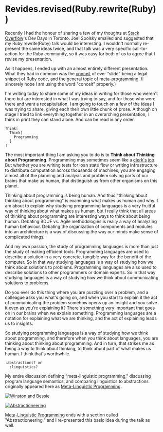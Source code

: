 Revides.revised(Ruby.rewrite(Ruby))
===

Recently I had the honour of sharing a few of my thoughts at [Stack Overflow](http://stackoverflow.com/ "Stack Overflow")'s Dev Days in Toronto. Joel Spolsky  emailed and suggested that my Ruby.rewrite(Ruby) talk would be interesting. I wouldn't normally re-present the same ideas twice, and that talk was a very specific call-to-action for the Ruby community, so it was easy for both of us to agree that I revise my presentation.

As it happens, I ended up with an almost entirely different presentation. What they had in common was the [conceit](http://en.wikipedia.org/wiki/Conceit "Conceit - Wikipedia, the free encyclopedia") of ever "slide" being a legal snippet of Ruby code, and the general topic of meta-programming. (I sincerely hope I am using the word "conceit" properly.)

I'm writing today to share some of my ideas in writing for those who weren't there but are interested in what I was trying to say, and for those who were there and want a recapitulation. I am going to touch on a few of the ideas I was trying to share, giving each their own little chunk of prose. Although on stage I tried to link everything together in an overarching presentation, I think in print they can stand alone. And can be read in any order.

    Think[
      Think[
        Programming
      ]
    ]

The most important thing I am asking you to do is to **Think about Thinking about Programming**. Programming may sometimes seem like a [clerk's job](http://raganwald.com/2008/01/no-disrespect.html "No Disrespect"). But whether you are writing tests for loan state flow or writing infrastructure to distribute computation across thousands of machines, you are engaging almost all of the planning and analysis and problem solving parts of our brains that make us human, that distinguish us from other organisms on this planet.

Thinking about programming is being human. And thus "thinking about thinking about programming" is examining what makes us human and why. I am about to explain why studying programming languages is a very fruitful way of thinking about what makes us human, but I really think that all areas of thinking about programming are interesting ways to think about being human. Debating BDUF vs. Agile methodologies is really a way of analyzing human behaviour. Debating the organization of components and modules into an architecture is a way of discussing the way our minds make sense of complicated things. 

And my own passion, the study of programming languages is more than just the study of making efficient tools. Programming languages are used to describe a solution in a very concrete, tangible way for the benefit of the computer. So in that way studying languages is a way of studying how we think about solutions to problems. Programming languages are also used to describe solutions to other programmers or domain experts. So in that way studying languages is a way of studying how we think about communicating solutions to problems.

Do you ever do this thing where you are puzzling over a problem, and a colleague asks you what's going on, and when you start to explain it the act of communicating the problem somehow opens up an insight and you solve it even as you're explaining it? There's something very important that goes on in our brains when we explain something. Programming languages are a notation for explaining what we are thinking, and the act of explaining leads us to insights.

So studying programming languages is a way of studying how we think about programming, and therefore when you think about languages, you are thinking about thinking about programming. And in turn, that strikes me as being a way to think about thinking, to think about part of what makes us human. I think that's worthwhile.

    :abstractions? or 
      :linguistics?

My entire discussion defining "meta-linguistic programming," discussing program language semantics, and comparing linguistics to abstractions originally appeared here as [Meta-Linguistic Programming](http://github.com/raganwald/homoiconic/blob/master/2009-10-08/metalinguistic.html).

[![Winston and Bessie](http://farm3.static.flickr.com/2561/4038006546_7325e76981.jpg)](http://www.flickr.com/photos/raganwald/4038006546/in/set-72157622647242360/) 

[![Abstractioneering](http://farm3.static.flickr.com/2561/4038006546_7325e76981.jpg)](http://www.flickr.com/photos/raganwald/4038006546/in/set-72157622647242360/) 

[Meta-Linguistic Programming](http://github.com/raganwald/homoiconic/blob/master/2009-10-08/metalinguistic.html) ends with a section called "Abstractioneering," and I re-presented this basic idea during the talk as well.